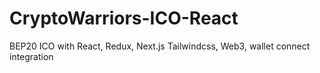 # CryptoWarriors-ICO-React
BEP20 ICO  with React, Redux, Next.js Tailwindcss, Web3, wallet connect integration
